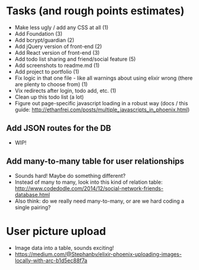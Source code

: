 # Tasks (and rough points estimates)

* Make less ugly / add any CSS at all (1)
* Add Foundation (3)
* Add bcrypt/guardian (2)
* Add jQuery version of front-end (2)
* Add React version of front-end (3)
* Add todo list sharing and friend/social feature (5)
* Add screenshots to readme.md (1)
* Add project to portfolio (1)
* Fix logic in that one file - like all warnings about using elixir wrong (there are plenty to choose from) (1)
* Vix redirects after login, todo add, etc. (1)
* Clean up this todo list (a lot)
* Figure out page-specific javascript loading in a robust way (docs / this guide: http://ethanfrei.com/posts/multiple_javascripts_in_phoenix.html)

## Add JSON routes for the DB
* WIP!

## Add many-to-many table for user relationships
* Sounds hard! Maybe do something different? 
* Instead of many to many, look into this kind of relation table: http://www.codedodle.com/2014/12/social-network-friends-database.html
* Also think: do we really need many-to-many, or are we hard coding a single pairing?

# User picture upload
* Image data into a table, sounds exciting!
* https://medium.com/@Stephanbv/elixir-phoenix-uploading-images-locally-with-arc-b1d5ec88f7a